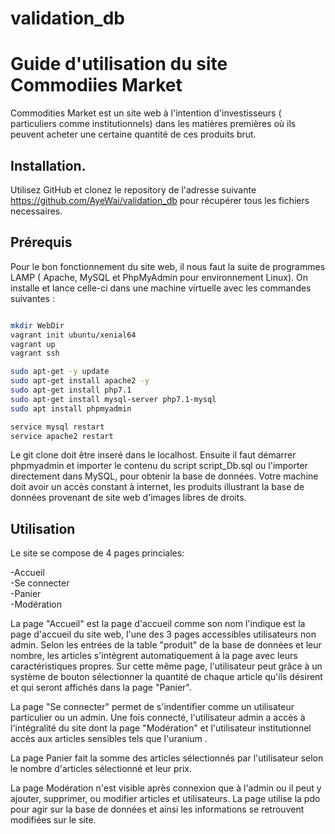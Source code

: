 # validation_db

# Guide d'utilisation du site Commodiies Market

Commodities Market est un site web à l'intention d'investisseurs ( particuliers comme institutionnels) dans les matières premières où ils peuvent acheter une certaine quantité de ces produits brut.

## Installation.

Utilisez GitHub et clonez le repository de l'adresse suivante https://github.com/AyeWai/validation_db pour récupérer tous les fichiers necessaires.


## Prérequis

Pour le bon fonctionnement du site web, il nous faut la suite de programmes LAMP ( Apache, MySQL et PhpMyAdmin pour environnement Linux).
On installe et lance celle-ci dans une machine virtuelle avec les commandes suivantes :

```bash

mkdir WebDir
vagrant init ubuntu/xenial64
vagrant up
vagrant ssh

sudo apt-get -y update
sudo apt-get install apache2 -y
sudo apt-get install php7.1
sudo apt-get install mysql-server php7.1-mysql
sudo apt install phpmyadmin

service mysql restart
service apache2 restart

```
Le git clone doit être inseré dans le localhost. Ensuite il faut démarrer phpmyadmin et importer le contenu du script script_Db.sql ou l'importer directement dans MySQL, pour obtenir la base de données. 
Votre machine doit avoir un accès constant à internet, les produits illustrant la base de données provenant de site web d'images libres de droits.

## Utilisation

Le site se compose de 4 pages princiales:

-Accueil  
-Se connecter  
-Panier  
-Modération  

La page "Accueil" est la page d'accueil comme son nom l'indique est la page d'accueil du site web, l'une des 3 pages accessibles utilisateurs non admin. 
Selon les entrées de la table "produit" de la base de données et leur nombre, les articles s'intègrent automatiquement à la page avec leurs caractéristiques propres.
Sur cette même page, l'utilisateur peut grâce à un système de bouton sélectionner la quantité de chaque article qu'ils désirent et qui seront affichés dans la page "Panier".

La page "Se connecter" permet de s'indentifier comme un utilisateur particulier ou un admin. Une fois connecté, l'utilisateur admin a accès à l'intégralité du site dont la page "Modération" et l'utilisateur institutionnel accès aux articles sensibles tels que l'uranium .
    
La page Panier fait la somme des articles sélectionnés par l'utilisateur selon le nombre d'articles sélectionné et leur prix.

La page Modération n'est visible après connexion que à l'admin ou il peut y ajouter, supprimer, ou modifier articles et utilisateurs. La page utilise la pdo pour agir sur la base de données et ainsi les informations se retrouvent modifiées sur le site.







